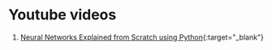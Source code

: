 # Youtube videos

1. [Neural Networks Explained from Scratch using Python](https://www.youtube.com/watch?v=9RN2Wr8xvro){:target="_blank"}
